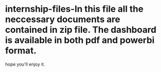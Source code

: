 # internship-files-In this file all the neccessary documents are contained in zip file. The dashboard is available in both pdf and powerbi format.
hope you'll enjoy it.
